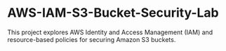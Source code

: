 # AWS-IAM-S3-Bucket-Security-Lab
This project explores AWS Identity and Access Management (IAM) and resource-based policies for securing Amazon S3 buckets.
